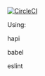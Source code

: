 

[![CircleCI](https://circleci.com/gh/hollannikas/event-shuffle.svg?style=svg)](https://circleci.com/gh/hollannikas/event-shuffle)


Using:

hapi

babel

eslint